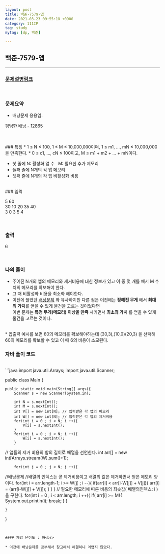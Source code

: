 ```yaml
---
layout: post
title: 백준-7579-앱
date: 2021-03-23 09:55:18 +0900
category: 111CP
tag: study
mytag: [dp, 백준]

---
```


## 백준-7579-앱

---
### [문제설명링크   ](https://www.acmicpc.net/problem/7579)
<br>  

### 문제요약
* 배낭문제 응용임.<br>  

[평범한 배낭 - 12865](https://pds0309.github.io/111cp/2021/03/17/bj12865.html) 

 
<br>



<br>
### 특징
*  1 ≤ N ≤ 100, 1 ≤ M ≤ 10,000,000이며, 1 ≤ m1, ..., mN ≤ 10,000,000을 만족한다. 
*  0 ≤ c1, ..., cN ≤ 100이고, M ≤ m1 + m2 + ... + mN이다.<br>  

* 첫 줄에 N: 활성화 앱 수  &nbsp;  M: 필요한 추가 메모리
* 둘째 줄에  N개의 각 앱 메모리
* 셋째 줄에 N개의 각 앱 비활성화 비용




<br>
### 입력

5 60<br>
30 10 20 35 40<br>
3 0 3 5 4<br>

<br>
  

### 출력  

6


<br>

### 나의 풀이<br>  
  
* 주어진 N개의 앱의 메모리와 제거비용에 대한 정보가 있고 이 중 몇 개를 빼서 M 수치의 메모리를 확보해야 한다.
* 그 때 비활성화 비용을 최소화 해야한다.
* 이전에 풀었던 [배낭문제](https://pds0309.github.io/111cp/2021/03/17/bj12865.html) 와 유사하지만 다른 점은 이전에는 **정해진 무게** 에서 **최대의 가치**를 얻을 수 있게 물건을 고르는 것이었다면 <br>
이번 문제는 **특정 무게(메모리) 이상을 만족** 시키면서 **최소의 가치** 를 얻을 수 있게 물건을 고르는 것이다. 
<br>  
* 입출력 예시를 보면 60의 메모리를 확보해야하는데 (30,3),(10,0)(20,3) 을 선택해 60의 메모리를 확보할 수 있고 이 때 6의 비용이 소모된다.
<br>  

### 자바 풀이 코드  

<br>
```java
import java.util.Arrays;
import java.util.Scanner;

public class Main {

    public static void main(String[] args){
        Scanner s = new Scanner(System.in);

        int N = s.nextInt();
        int M = s.nextInt();
        int V[] = new int[N]; // 입력받은 각 앱의 메모리
        int W[] = new int[N]; // 입력받은 각 앱의 제거비용
        for(int i = 0 ; i < N; i ++){
            V[i] = s.nextInt();
        }
        for(int i = 0 ; i < N; i ++){
            W[i] = s.nextInt();
        }

// 앱들의 제거 비용의 합의 길이로 배열을 선언한다.
        int arr[] = new int[Arrays.stream(W).sum()+1];

        for(int j = 0 ; j < N; j ++){
//배낭문제
//배열의 인덱스는 곧 제거비용이고 배열의 값은 제거하면서 얻은 메모리 양이다.
            for(int i = arr.length-1; i >= W[j] ; i --){
                if(arr[i] < arr[i-W[j]] + V[j]){
                    arr[i] = (arr[i-W[j]] + V[j]);
                }
            }
        }
// 필요한 메모리에 따른 비용의 최솟값( 배열의인덱스: i )을 구한다.
        for(int i = 0 ; i < arr.length; i ++){
            if( arr[i] >= M){
                System.out.println(i);
                break;
            }
        }

    }
}

```


#### 체감 난이도 : 하<br> 
 
* 이전에 배낭문제를 공부해서 참고해서 해결하니 어렵지 않았다.